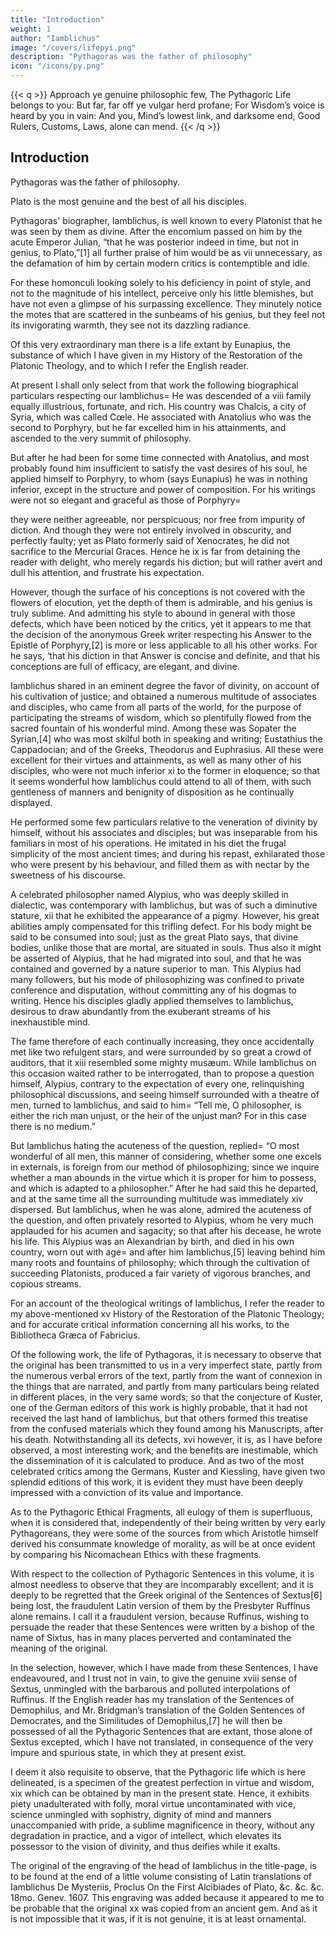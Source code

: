 ```yaml
---
title: "Introduction"
weight: 1
author: "Iamblichus"
image: "/covers/lifepyi.png"
description: "Pythagoras was the father of philosophy"
icon: "/icons/py.png"
---
```




<!-- BY THOMAS TAYLOR. -->

{{< q >}}
Approach ye genuine philosophic few,
The Pythagoric Life belongs to you:
But far, far off ye vulgar herd profane;
For Wisdom’s voice is heard by you in vain:
And you, Mind’s lowest link, and darksome end,
Good Rulers, Customs, Laws, alone can mend.
{{< /q >}}



## Introduction

Pythagoras was the father of philosophy. 

<!-- The authentic memoirs of his life are interesting to those who revere the doctrines of --> 

Plato is the most genuine and the best of all his disciples.

Pythagoras' biographer, Iamblichus, is well known to every Platonist that he was seen by them as divine. After the encomium passed on him by the acute Emperor Julian, “that he was posterior indeed in time, but not in genius, to Plato,”[1] all further praise of him would be as vii unnecessary, as the defamation of him by certain modern critics is contemptible and idle. 

For these homonculi looking solely to his deficiency in point of style, and not to the magnitude of his intellect, perceive only his little blemishes, but have not even a glimpse of his surpassing excellence. They minutely notice the motes that are scattered in the sunbeams of his genius, but they feel not its invigorating warmth, they see not its dazzling radiance.

Of this very extraordinary man there is a life extant by Eunapius, the substance of which I have given in my History of the Restoration of the Platonic Theology, and to which I refer the English reader. 

At present I shall only select from that work the following biographical particulars respecting our Iamblichus= He was descended of a viii family equally illustrious, fortunate, and rich. His country was Chalcis, a city of Syria, which was called Cœle. He associated with Anatolius who was the second to Porphyry, but he far excelled him in his attainments, and ascended to the very summit of philosophy. 

But after he had been for some time connected with Anatolius, and most probably found him insufficient to satisfy the vast desires of his soul, he applied himself to Porphyry, to whom (says Eunapius) he was in nothing inferior, except in the structure and power of composition. For his writings were not so elegant and graceful as those of Porphyry= 

they were neither agreeable, nor perspicuous; nor free from impurity of diction. And though they were not entirely involved in obscurity, and perfectly faulty; yet as Plato formerly said of Xenocrates, he did not sacrifice to the Mercurial Graces. Hence he ix is far from detaining the reader with delight, who merely regards his diction; but will rather avert and dull his attention, and frustrate his expectation. 


However, though the surface of his conceptions is not covered with the flowers of elocution, yet the depth of them is admirable, and his genius is truly sublime. And admitting his style to abound in general with those defects, which have been noticed by the critics, yet it appears to me that the decision of the anonymous Greek writer respecting his Answer to the Epistle of Porphyry,[2] is more or less applicable to all his other works. For he says, ‘that his diction in that Answer is concise and definite, and that his conceptions are full of efficacy, are elegant, and divine.


Iamblichus shared in an eminent degree the favor of divinity, on account of his cultivation of justice; and obtained a numerous multitude of associates and disciples, who came from all parts of the world, for the purpose of participating the streams of wisdom, which so plentifully flowed from the sacred fountain of his wonderful mind. Among these was Sopater the Syrian,[4] who was most skilful both in speaking and writing; Eustathius the Cappadocian; and of the Greeks, Theodorus and Euphrasius. All these were excellent for their virtues and attainments, as well as many other of his disciples, who were not much inferior xi to the former in eloquence; so that it seems wonderful how Iamblichus could attend to all of them, with such gentleness of manners and benignity of disposition as he continually displayed.

He performed some few particulars relative to the veneration of divinity by himself, without his associates and disciples; but was inseparable from his familiars in most of his operations. He imitated in his diet the frugal simplicity of the most ancient times; and during his repast, exhilarated those who were present by his behaviour, and filled them as with nectar by the sweetness of his discourse.

A celebrated philosopher named Alypius, who was deeply skilled in dialectic, was contemporary with Iamblichus, but was of such a diminutive stature, xii that he exhibited the appearance of a pigmy. However, his great abilities amply compensated for this trifling defect. For his body might be said to be consumed into soul; just as the great Plato says, that divine bodies, unlike those that are mortal, are situated in souls. Thus also it might be asserted of Alypius, that he had migrated into soul, and that he was contained and governed by a nature superior to man. This Alypius had many followers, but his mode of philosophizing was confined to private conference and disputation, without committing any of his dogmas to writing. Hence his disciples gladly applied themselves to Iamblichus, desirous to draw abundantly from the exuberant streams of his inexhaustible mind. 

The fame therefore of each continually increasing, they once accidentally met like two refulgent stars, and were surrounded by so great a crowd of auditors, that it xiii resembled some mighty musæum. While Iamblichus on this occasion waited rather to be interrogated, than to propose a question himself, Alypius, contrary to the expectation of every one, relinquishing philosophical discussions, and seeing himself surrounded with a theatre of men, turned to Iamblichus, and said to him= “Tell me, O philosopher, is either the rich man unjust, or the heir of the unjust man? For in this case there is no medium.” 

But Iamblichus hating the acuteness of the question, replied= “O most wonderful of all men, this manner of considering, whether some one excels in externals, is foreign from our method of philosophizing; since we inquire whether a man abounds in the virtue which it is proper for him to possess, and which is adapted to a philosopher.” After he had said this he departed, and at the same time all the surrounding multitude was immediately xiv dispersed. But Iamblichus, when he was alone, admired the acuteness of the question, and often privately resorted to Alypius, whom he very much applauded for his acumen and sagacity; so that after his decease, he wrote his life. This Alypius was an Alexandrian by birth, and died in his own country, worn out with age= and after him Iamblichus,[5] leaving behind him many roots and fountains of philosophy; which through the cultivation of succeeding Platonists, produced a fair variety of vigorous branches, and copious streams.

For an account of the theological writings of Iamblichus, I refer the reader to my above-mentioned xv History of the Restoration of the Platonic Theology; and for accurate critical information concerning all his works, to the Bibliotheca Græca of Fabricius.

Of the following work, the life of Pythagoras, it is necessary to observe that the original has been transmitted to us in a very imperfect state, partly from the numerous verbal errors of the text, partly from the want of connexion in the things that are narrated, and partly from many particulars being related in different places, in the very same words; so that the conjecture of Kuster, one of the German editors of this work is highly probable, that it had not received the last hand of Iamblichus, but that others formed this treatise from the confused materials which they found among his Manuscripts, after his death. Notwithstanding all its defects, xvi however, it is, as I have before observed, a most interesting work; and the benefits are inestimable, which the dissemination of it is calculated to produce. And as two of the most celebrated critics among the Germans, Kuster and Kiessling, have given two splendid editions of this work, it is evident they must have been deeply impressed with a conviction of its value and importance.

As to the Pythagoric Ethical Fragments, all eulogy of them is superfluous, when it is considered that, independently of their being written by very early Pythagoreans, they were some of the sources from which Aristotle himself derived his consummate knowledge of morality, as will be at once evident by comparing his Nicomachean Ethics with these fragments.

With respect to the collection of Pythagoric Sentences in this volume, it is almost needless to observe that they are incomparably excellent; and it is deeply to be regretted that the Greek original of the Sentences of Sextus[6] being lost, the fraudulent Latin version of them by the Presbyter Ruffinus alone remains. I call it a fraudulent version, because Ruffinus, wishing to persuade the reader that these Sentences were written by a bishop of the name of Sixtus, has in many places perverted and contaminated the meaning of the original. 

In the selection, however, which I have made from these Sentences, I have endeavoured, and I trust not in vain, to give the genuine xviii sense of Sextus, unmingled with the barbarous and polluted interpolations of Ruffinus. If the English reader has my translation of the Sentences of Demophilus, and Mr. Bridgman’s translation of the Golden Sentences of Democrates, and the Similitudes of Demophilus,[7] he will then be possessed of all the Pythagoric Sentences that are extant, those alone of Sextus excepted, which I have not translated, in consequence of the very impure and spurious state, in which they at present exist.

I deem it also requisite to observe, that the Pythagoric life which is here delineated, is a specimen of the greatest perfection in virtue and wisdom, xix which can be obtained by man in the present state. Hence, it exhibits piety unadulterated with folly, moral virtue uncontaminated with vice, science unmingled with sophistry, dignity of mind and manners unaccompanied with pride, a sublime magnificence in theory, without any degradation in practice, and a vigor of intellect, which elevates its possessor to the vision of divinity, and thus deifies while it exalts.

The original of the engraving of the head of Iamblichus in the title-page, is to be found at the end of a little volume consisting of Latin translations of Iamblichus De Mysteriis, Proclus On the First Alcibiades of Plato, &c. &c. &c. 18mo. Genev. 1607. This engraving was added because it appeared to me to be probable that the original xx was copied from an ancient gem. And as it is not impossible that it was, if it is not genuine, it is at least ornamental.

